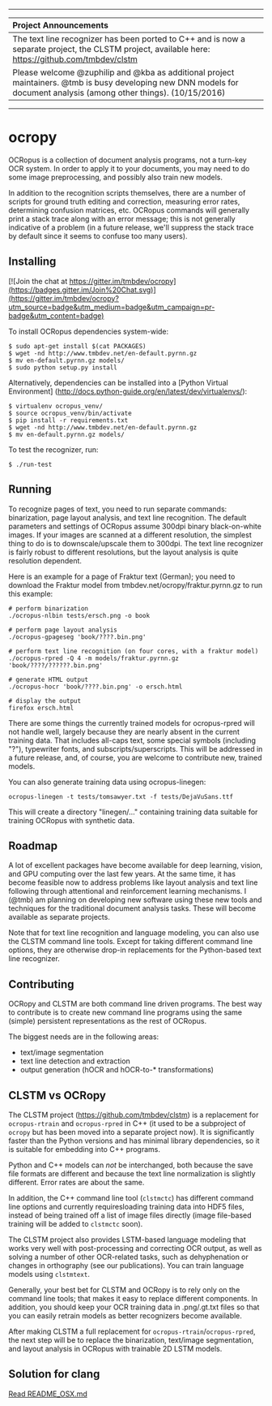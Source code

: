 ------------------------
| Project Announcements
|:-----------------------
| The text line recognizer has been ported to C++ and is now a separate project, the CLSTM project, available here: https://github.com/tmbdev/clstm
| Please welcome @zuphilip and @kba as additional project maintainers. @tmb is busy developing new DNN models for document analysis (among other things). (10/15/2016)
------------------------

ocropy
======

OCRopus is a collection of document analysis programs, not a turn-key OCR system.
In order to apply it to your documents, you may need to do some image preprocessing,
and possibly also train new models.

In addition to the recognition scripts themselves, there are a number of scripts for
ground truth editing and correction, measuring error rates, determining confusion matrices, etc.
OCRopus commands will generally print a stack trace along with an error message;
this is not generally indicative of a problem (in a future release, we'll suppress the stack
trace by default since it seems to confuse too many users).

Installing
----------

[![Join the chat at https://gitter.im/tmbdev/ocropy](https://badges.gitter.im/Join%20Chat.svg)](https://gitter.im/tmbdev/ocropy?utm_source=badge&utm_medium=badge&utm_campaign=pr-badge&utm_content=badge)

To install OCRopus dependencies system-wide:

    $ sudo apt-get install $(cat PACKAGES)
    $ wget -nd http://www.tmbdev.net/en-default.pyrnn.gz
    $ mv en-default.pyrnn.gz models/
    $ sudo python setup.py install

Alternatively, dependencies can be installed into a [Python Virtual Environment]
(http://docs.python-guide.org/en/latest/dev/virtualenvs/):

    $ virtualenv ocropus_venv/
    $ source ocropus_venv/bin/activate
    $ pip install -r requirements.txt
    $ wget -nd http://www.tmbdev.net/en-default.pyrnn.gz
    $ mv en-default.pyrnn.gz models/

To test the recognizer, run:

    $ ./run-test
    
Running
-------

To recognize pages of text, you need to run separate commands: binarization, page layout
analysis, and text line recognition. The default parameters and settings of OCRopus assume
300dpi binary black-on-white images. If your images are scanned at a different resolution, the
simplest thing to do is to downscale/upscale them to 300dpi. The text line recognizer is
fairly robust to different resolutions, but the layout analysis is quite resolution dependent.

Here is an example for a page of Fraktur text (German);
you need to download the Fraktur model from tmbdev.net/ocropy/fraktur.pyrnn.gz to run this
example:

    # perform binarization
    ./ocropus-nlbin tests/ersch.png -o book

    # perform page layout analysis
    ./ocropus-gpageseg 'book/????.bin.png'

    # perform text line recognition (on four cores, with a fraktur model)
    ./ocropus-rpred -Q 4 -m models/fraktur.pyrnn.gz 'book/????/??????.bin.png'

    # generate HTML output
    ./ocropus-hocr 'book/????.bin.png' -o ersch.html

    # display the output
    firefox ersch.html

There are some things the currently trained models for ocropus-rpred
will not handle well, largely because they are nearly absent in the
current training data. That includes all-caps text, some special symbols
(including "?"), typewriter fonts, and subscripts/superscripts. This will
be addressed in a future release, and, of course, you are welcome to contribute
new, trained models.

You can also generate training data using ocropus-linegen:

    ocropus-linegen -t tests/tomsawyer.txt -f tests/DejaVuSans.ttf

This will create a directory "linegen/..." containing training data
suitable for training OCRopus with synthetic data.

## Roadmap

A lot of excellent packages have become available for deep learning, vision, and GPU computing over the last few years.
At the same time, it has become feasible now to address problems like layout analysis and text line following
through attentional and reinforcement learning mechanisms. I (@tmb) am planning on developing new software using these
new tools and techniques for the traditional document analysis tasks. These will become available as separate
projects.

Note that for text line recognition and language modeling, you can also use the CLSTM command line tools. Except for taking different command line options, they are otherwise drop-in replacements for the Python-based text line recognizer.

## Contributing

OCRopy and CLSTM are both command line driven programs. The best way to contribute is to create new command line programs using the same (simple) persistent representations as the rest of OCRopus.

The biggest needs are in the following areas:

 - text/image segmentation
 - text line detection and extraction
 - output generation (hOCR and hOCR-to-* transformations)

## CLSTM vs OCRopy

The CLSTM project (https://github.com/tmbdev/clstm) is a replacement for 
`ocropus-rtrain` and `ocropus-rpred` in C++ (it used to be a subproject of
`ocropy` but has been moved into a separate project now). It is significantly faster than 
the Python versions and has minimal library dependencies, so it is suitable 
for embedding into C++ programs.

Python and C++ models can _not_ be interchanged, both because the save file 
formats are different and because the text line normalization is slightly 
different. Error rates are about the same.

In addition, the C++ command line tool (`clstmctc`) has different command line 
options and currently requiresloading training data into HDF5 files, instead
of being trained off a list of image files directly (image file-based training
will be added to `clstmctc` soon).

The CLSTM project also provides LSTM-based language modeling that works very
well with post-processing and correcting OCR output, as well as solving a number
of other OCR-related tasks, such as dehyphenation or changes in orthography
(see our publications). You can train language models using `clstmtext`.

Generally, your best bet for CLSTM and OCRopy is to rely only on the command
line tools; that makes it easy to replace different components. In addition, you
should keep your OCR training data in .png/.gt.txt files so that you can easily 
retrain models as better recognizers become available.

After making CLSTM a full replacement for `ocropus-rtrain`/`ocropus-rpred`, the
next step will be to replace the binarization, text/image segmentation, and layout 
analysis in OCRopus with trainable 2D LSTM models.

## Solution for clang

[Read README_OSX.md](README_OSX.md)

